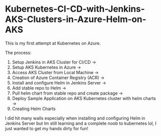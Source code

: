 # Kubernetes-CI-CD-with-Jenkins-AKS-Clusters-in-Azure-Helm-on-AKS


This is my first attempt at Kubernetes on Azure.


The process: 

1. Setup Jenkins in AKS Cluster for CI/CD -> 
2. Setup AKS Kubernetes in Azure -> 
3. Access AKS Cluster from Local Machine -> 
4. Creation of Azure Container Registry (ACR) -> 
5. Install and configure Helm in Jenkins Server -> 
6. Add stable repo to Helm -> 
7. Pull helm chart from stable repo and create package -> 
8. Deploy Sample Application on AKS Kubernetes cluster with helm charts -> 
9. Creating Helm Charts 


I did hit many walls especially when installing and configuring Helm in Jenkins Server but Im still learning and a complete noob to kubernetes lol, I just wanted to get my hands dirty for fun! 







